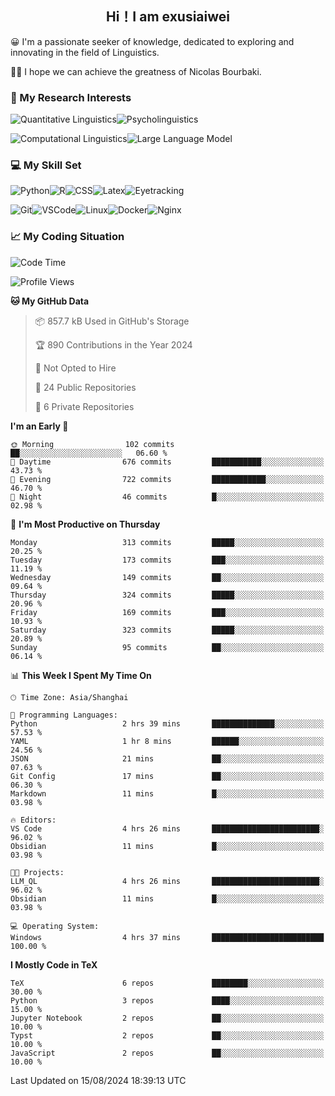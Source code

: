   

## <div align="center">Hi！I am exusiaiwei</div>  

😀 I'm a passionate seeker of knowledge, dedicated to exploring and innovating in the field of Linguistics.

🙋‍♂️ I hope we can achieve the greatness of Nicolas Bourbaki.

### 🔬 My Research Interests  

![Quantitative Linguistics](https://img.shields.io/badge/Quantitative%20Linguistics-%230072CC.svg?&style=for-the-badge&logo=appveyor&logoColor=white)![Psycholinguistics](https://img.shields.io/badge/Psycholinguistics-%2301a3a1.svg?&style=for-the-badge&logo=AWS%20Amplify&logoColor=white)

![Computational Linguistics](https://img.shields.io/badge/Computational%20Linguistics-%231877F2.svg?&style=for-the-badge&logo=Markdown&logoColor=white)![Large Language Model](https://img.shields.io/badge/Large%20Language%20Model-%23F76300.svg?&style=for-the-badge&logo=Android&logoColor=white)

### 💻 My Skill Set

![Python](https://img.shields.io/badge/Python-%2314354C.svg?style=for-the-badge&logo=python&logoColor=white&color=2AB3E3)![R](https://img.shields.io/badge/-R-276DC3?style=for-the-badge&logo=r&logoColor=white)![CSS](https://img.shields.io/badge/-CSS-1572B6?style=for-the-badge&logo=css3&logoColor=white)![Latex](https://img.shields.io/badge/-Latex-008080?style=for-the-badge&logo=latex&logoColor=white)![Eyetracking](https://img.shields.io/badge/Eyetracking-%230078D6?style=for-the-badge&logo=SearXNG&logoColor=#3050FF)

![Git](https://img.shields.io/badge/-Git-F05032?style=for-the-badge&logo=git&logoColor=white)![VSCode](https://img.shields.io/badge/-VSCode-007ACC?style=for-the-badge&logo=visual-studio-code&logoColor=white)![Linux](https://img.shields.io/badge/-Linux-FCC624?style=for-the-badge&logo=linux&logoColor=black)![Docker](https://img.shields.io/badge/-Docker-2496ED?style=for-the-badge&logo=docker&logoColor=white)![Nginx](https://img.shields.io/badge/-Nginx-009639?style=for-the-badge&logo=nginx&logoColor=white)

### 📈 My Coding Situation

<!--START_SECTION:waka-->
![Code Time](http://img.shields.io/badge/Code%20Time-237%20hrs%2055%20mins-blue)

![Profile Views](http://img.shields.io/badge/Profile%20Views-0-blue)

**🐱 My GitHub Data** 

> 📦 857.7 kB Used in GitHub's Storage 
 > 
> 🏆 890 Contributions in the Year 2024
 > 
> 🚫 Not Opted to Hire
 > 
> 📜 24 Public Repositories 
 > 
> 🔑 6 Private Repositories 
 > 
**I'm an Early 🐤** 

```text
🌞 Morning                102 commits         ██░░░░░░░░░░░░░░░░░░░░░░░   06.60 % 
🌆 Daytime                676 commits         ███████████░░░░░░░░░░░░░░   43.73 % 
🌃 Evening                722 commits         ████████████░░░░░░░░░░░░░   46.70 % 
🌙 Night                  46 commits          █░░░░░░░░░░░░░░░░░░░░░░░░   02.98 % 
```
📅 **I'm Most Productive on Thursday** 

```text
Monday                   313 commits         █████░░░░░░░░░░░░░░░░░░░░   20.25 % 
Tuesday                  173 commits         ███░░░░░░░░░░░░░░░░░░░░░░   11.19 % 
Wednesday                149 commits         ██░░░░░░░░░░░░░░░░░░░░░░░   09.64 % 
Thursday                 324 commits         █████░░░░░░░░░░░░░░░░░░░░   20.96 % 
Friday                   169 commits         ███░░░░░░░░░░░░░░░░░░░░░░   10.93 % 
Saturday                 323 commits         █████░░░░░░░░░░░░░░░░░░░░   20.89 % 
Sunday                   95 commits          ██░░░░░░░░░░░░░░░░░░░░░░░   06.14 % 
```


📊 **This Week I Spent My Time On** 

```text
🕑︎ Time Zone: Asia/Shanghai

💬 Programming Languages: 
Python                   2 hrs 39 mins       ██████████████░░░░░░░░░░░   57.53 % 
YAML                     1 hr 8 mins         ██████░░░░░░░░░░░░░░░░░░░   24.56 % 
JSON                     21 mins             ██░░░░░░░░░░░░░░░░░░░░░░░   07.63 % 
Git Config               17 mins             ██░░░░░░░░░░░░░░░░░░░░░░░   06.30 % 
Markdown                 11 mins             █░░░░░░░░░░░░░░░░░░░░░░░░   03.98 % 

🔥 Editors: 
VS Code                  4 hrs 26 mins       ████████████████████████░   96.02 % 
Obsidian                 11 mins             █░░░░░░░░░░░░░░░░░░░░░░░░   03.98 % 

🐱‍💻 Projects: 
LLM_QL                   4 hrs 26 mins       ████████████████████████░   96.02 % 
Obsidian                 11 mins             █░░░░░░░░░░░░░░░░░░░░░░░░   03.98 % 

💻 Operating System: 
Windows                  4 hrs 37 mins       █████████████████████████   100.00 % 
```

**I Mostly Code in TeX** 

```text
TeX                      6 repos             ████████░░░░░░░░░░░░░░░░░   30.00 % 
Python                   3 repos             ████░░░░░░░░░░░░░░░░░░░░░   15.00 % 
Jupyter Notebook         2 repos             ██░░░░░░░░░░░░░░░░░░░░░░░   10.00 % 
Typst                    2 repos             ██░░░░░░░░░░░░░░░░░░░░░░░   10.00 % 
JavaScript               2 repos             ██░░░░░░░░░░░░░░░░░░░░░░░   10.00 % 
```




 Last Updated on 15/08/2024 18:39:13 UTC
<!--END_SECTION:waka-->
